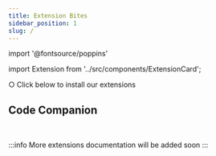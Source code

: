 ```yaml
---
title: Extension Bites
sidebar_position: 1
slug: /
---
```


import '@fontsource/poppins'

import Extension from '../src/components/ExtensionCard';

○ Click below to install our extensions

## Code Companion

<Extension image="../../img/extension-logo/code-companion.png" name="Code Companion" about="A best code helper" btn="install" link="/extensions/code-companion/"/>

<br/>

:::info
More extensions documentation will be added soon
:::

<!-- ## Bootstrap5 Snippets

<Extension image="../../img/extension-logo/code-companion.png" name="Code Companion" about="A best code helper" btn="install" link="https://marketplace.visualstudio.com/items?itemName=NamanGarg.CodeCompanion"/> -->
